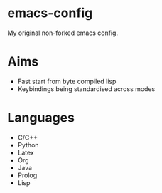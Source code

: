 emacs-config
============

My original non-forked emacs config.

Aims
====
- Fast start from byte compiled lisp
- Keybindings being standardised across modes

Languages
=========
- C/C++
- Python
- Latex
- Org
- Java
- Prolog
- Lisp

